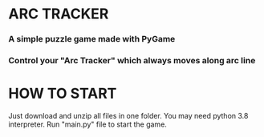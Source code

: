# ARC TRACKER

### A simple puzzle game made with PyGame
### Control your "Arc Tracker" which always moves along arc line


# HOW TO START

Just download and unzip all files in one folder.
You may need python 3.8 interpreter.
Run "main.py" file to start the game.
